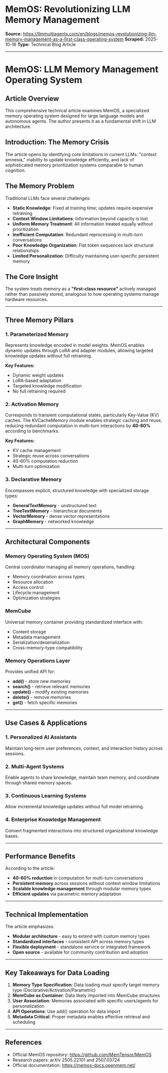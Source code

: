 # MemOS: Revolutionizing LLM Memory Management

**Source:** https://llmmultiagents.com/en/blogs/memos-revolutionizing-llm-memory-management-as-a-first-class-operating-system
**Scraped:** 2025-10-16
**Type:** Technical Blog Article

---

# MemOS: LLM Memory Management Operating System

## Article Overview

This comprehensive technical article examines MemOS, a specialized memory operating system designed for large language models and autonomous agents. The author presents it as a fundamental shift in LLM architecture.

## Introduction: The Memory Crisis

The article opens by identifying core limitations in current LLMs: "context amnesia," inability to update knowledge efficiently, and lack of sophisticated memory prioritization systems comparable to human cognition.

## The Memory Problem

Traditional LLMs face several challenges:

- **Static Knowledge**: Fixed at training time; updates require expensive retraining
- **Context Window Limitations**: Information beyond capacity is lost
- **Uniform Memory Treatment**: All information treated equally without prioritization
- **Inefficient Computation**: Redundant reprocessing in multi-turn conversations
- **Poor Knowledge Organization**: Flat token sequences lack structural relationships
- **Limited Personalization**: Difficulty maintaining user-specific persistent memory

## The Core Insight

The system treats memory as a **"first-class resource"** actively managed rather than passively stored, analogous to how operating systems manage hardware resources.

---

## Three Memory Pillars

### 1. Parameterized Memory

Represents knowledge encoded in model weights. MemOS enables dynamic updates through LoRA and adapter modules, allowing targeted knowledge updates without full retraining.

**Key Features:**
- Dynamic weight updates
- LoRA-based adaptation
- Targeted knowledge modification
- No full retraining required

### 2. Activation Memory

Corresponds to transient computational states, particularly Key-Value (KV) caches. The KVCacheMemory module enables strategic caching and reuse, reducing redundant computation in multi-turn interactions by **40-60%** according to benchmarks.

**Key Features:**
- KV cache management
- Strategic reuse across conversations
- 40-60% computation reduction
- Multi-turn optimization

### 3. Declarative Memory

Encompasses explicit, structured knowledge with specialized storage types:

- **GeneralTextMemory** - unstructured text
- **TreeTextMemory** - hierarchical documents
- **VectorMemory** - dense vector representations
- **GraphMemory** - networked knowledge

---

## Architectural Components

### Memory Operating System (MOS)

Central coordinator managing all memory operations, handling:
- Memory coordination across types
- Resource allocation
- Access control
- Lifecycle management
- Optimization strategies

### MemCube

Universal memory container providing standardized interface with:
- Content storage
- Metadata management
- Serialization/deserialization
- Cross-memory-type compatibility

### Memory Operations Layer

Provides unified API for:
- **add()** - store new memories
- **search()** - retrieve relevant memories
- **update()** - modify existing memories
- **delete()** - remove memories
- **get()** - fetch specific memories

---

## Use Cases & Applications

### 1. Personalized AI Assistants
Maintain long-term user preferences, context, and interaction history across sessions.

### 2. Multi-Agent Systems
Enable agents to share knowledge, maintain team memory, and coordinate through shared memory spaces.

### 3. Continuous Learning Systems
Allow incremental knowledge updates without full model retraining.

### 4. Enterprise Knowledge Management
Convert fragmented interactions into structured organizational knowledge bases.

---

## Performance Benefits

According to the article:
- **40-60% reduction** in computation for multi-turn conversations
- **Persistent memory** across sessions without context window limitations
- **Scalable knowledge management** through modular memory types
- **Efficient updates** via parametric memory adaptation

---

## Technical Implementation

The article emphasizes:
- **Modular architecture** - easy to extend with custom memory types
- **Standardized interfaces** - consistent API across memory types
- **Flexible deployment** - standalone service or integrated framework
- **Open source** - available for community contribution and adoption

---

## Key Takeaways for Data Loading

1. **Memory Type Specification**: Data loading must specify target memory type (Declarative/Activation/Parametric)
2. **MemCube as Container**: Data likely imported into MemCube structures
3. **User Association**: Memories associated with specific users/agents for personalization
4. **API Operations**: Use add() operation for data import
5. **Metadata Critical**: Proper metadata enables effective retrieval and scheduling

---

## References

- Official MemOS repository: https://github.com/MemTensor/MemOS
- Research papers: arXiv 2505.22101 and 2507.03724
- Official documentation: https://memos-docs.openmem.net/
